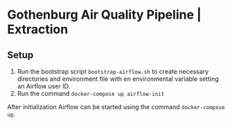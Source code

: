 # Gothenburg Air Quality Pipeline | Extraction


## Setup

1. Run the bootstrap script `bootstrap-airflow.sh` to create necessary directories and environment file with en environmental variable setting an Airflow user ID.
2. Run the command `docker-compose up airflow-init`

After initialization Airflow can be started using the command `docker-compose up`.
